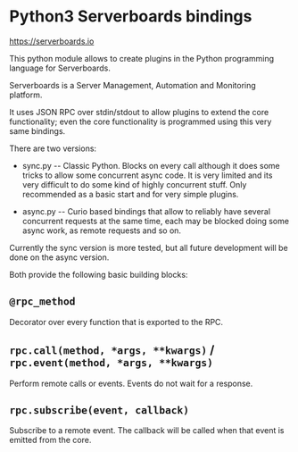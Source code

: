 # Python3 Serverboards bindings

https://serverboards.io

This python module allows to create plugins in the Python programming language
for Serverboards.

Serverboards is a Server Management, Automation and Monitoring platform.

It uses JSON RPC over stdin/stdout to allow plugins to extend the core
functionality; even the core functionality is programmed using this very
same bindings.

There are two versions:

* sync.py -- Classic Python. Blocks on every call although it does some
  tricks to allow some concurrent async code. It is very limited and its
  very difficult to do some kind of highly concurrent stuff. Only recommended
  as a basic start and for very simple plugins.

* async.py -- Curio based bindings that allow to reliably have several
  concurrent requests at the same time, each may be blocked doing some async
  work, as remote requests and so on.

Currently the sync version is more tested, but all future development will
be done on the async version.

Both provide the following basic building blocks:

## `@rpc_method`

Decorator over every function that is exported to the RPC.

## `rpc.call(method, *args, **kwargs)` / `rpc.event(method, *args, **kwargs)`

Perform remote calls or events. Events do not wait for a response.

## `rpc.subscribe(event, callback)`

Subscribe to a remote event. The callback will be called when that event
is emitted from the core.

